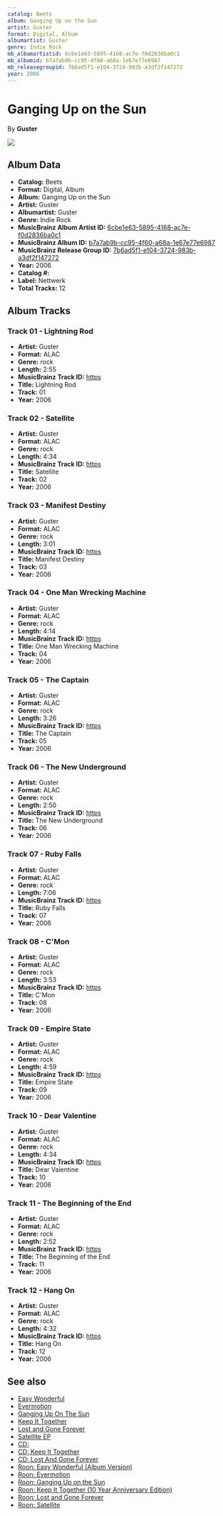 ```yaml
---
catalog: Beets
album: Ganging Up on the Sun
artist: Guster
format: Digital, Album
albumartist: Guster
genre: Indie Rock
mb_albumartistid: 6cbe1e63-5895-4168-ac7e-f0d2836ba0c1
mb_albumid: b7a7ab9b-cc95-4f60-a68a-1e67e77e6987
mb_releasegroupid: 7b6ad5f1-e104-3724-983b-a3df2f147272
year: 2006
---
```


# Ganging Up on the Sun

By **Guster**

![](../../assets/beetscovers/Guster-Ganging_Up_on_the_Sun.jpg)

## Album Data

- **Catalog:** Beets
- **Format:** Digital, Album
- **Album:** Ganging Up on the Sun
- **Artist:** Guster
- **Albumartist:** Guster
- **Genre:** Indie Rock
- **MusicBrainz Album Artist ID:** [6cbe1e63-5895-4168-ac7e-f0d2836ba0c1](https://musicbrainz.org/artist/6cbe1e63-5895-4168-ac7e-f0d2836ba0c1)
- **MusicBrainz Album ID:** [b7a7ab9b-cc95-4f60-a68a-1e67e77e6987](https://musicbrainz.org/release/b7a7ab9b-cc95-4f60-a68a-1e67e77e6987)
- **MusicBrainz Release Group ID:** [7b6ad5f1-e104-3724-983b-a3df2f147272](https://musicbrainz.org/release-group/7b6ad5f1-e104-3724-983b-a3df2f147272)
- **Year:** 2006
- **Catalog #:** 
- **Label:** Nettwerk
- **Total Tracks:** 12

## Album Tracks

### Track 01 - Lightning Rod

- **Artist:** Guster
- **Format:** ALAC
- **Genre:** rock
- **Length:** 2:55
- **MusicBrainz Track ID:** [https](https://musicbrainz.org/recording/https)
- **Title:** Lightning Rod
- **Track:** 01
- **Year:** 2006

### Track 02 - Satellite

- **Artist:** Guster
- **Format:** ALAC
- **Genre:** rock
- **Length:** 4:34
- **MusicBrainz Track ID:** [https](https://musicbrainz.org/recording/https)
- **Title:** Satellite
- **Track:** 02
- **Year:** 2006

### Track 03 - Manifest Destiny

- **Artist:** Guster
- **Format:** ALAC
- **Genre:** rock
- **Length:** 3:01
- **MusicBrainz Track ID:** [https](https://musicbrainz.org/recording/https)
- **Title:** Manifest Destiny
- **Track:** 03
- **Year:** 2006

### Track 04 - One Man Wrecking Machine

- **Artist:** Guster
- **Format:** ALAC
- **Genre:** rock
- **Length:** 4:14
- **MusicBrainz Track ID:** [https](https://musicbrainz.org/recording/https)
- **Title:** One Man Wrecking Machine
- **Track:** 04
- **Year:** 2006

### Track 05 - The Captain

- **Artist:** Guster
- **Format:** ALAC
- **Genre:** rock
- **Length:** 3:26
- **MusicBrainz Track ID:** [https](https://musicbrainz.org/recording/https)
- **Title:** The Captain
- **Track:** 05
- **Year:** 2006

### Track 06 - The New Underground

- **Artist:** Guster
- **Format:** ALAC
- **Genre:** rock
- **Length:** 2:50
- **MusicBrainz Track ID:** [https](https://musicbrainz.org/recording/https)
- **Title:** The New Underground
- **Track:** 06
- **Year:** 2006

### Track 07 - Ruby Falls

- **Artist:** Guster
- **Format:** ALAC
- **Genre:** rock
- **Length:** 7:06
- **MusicBrainz Track ID:** [https](https://musicbrainz.org/recording/https)
- **Title:** Ruby Falls
- **Track:** 07
- **Year:** 2006

### Track 08 - C'Mon

- **Artist:** Guster
- **Format:** ALAC
- **Genre:** rock
- **Length:** 3:53
- **MusicBrainz Track ID:** [https](https://musicbrainz.org/recording/https)
- **Title:** C'Mon
- **Track:** 08
- **Year:** 2006

### Track 09 - Empire State

- **Artist:** Guster
- **Format:** ALAC
- **Genre:** rock
- **Length:** 4:59
- **MusicBrainz Track ID:** [https](https://musicbrainz.org/recording/https)
- **Title:** Empire State
- **Track:** 09
- **Year:** 2006

### Track 10 - Dear Valentine

- **Artist:** Guster
- **Format:** ALAC
- **Genre:** rock
- **Length:** 4:34
- **MusicBrainz Track ID:** [https](https://musicbrainz.org/recording/https)
- **Title:** Dear Valentine
- **Track:** 10
- **Year:** 2006

### Track 11 - The Beginning of the End

- **Artist:** Guster
- **Format:** ALAC
- **Genre:** rock
- **Length:** 2:52
- **MusicBrainz Track ID:** [https](https://musicbrainz.org/recording/https)
- **Title:** The Beginning of the End
- **Track:** 11
- **Year:** 2006

### Track 12 - Hang On

- **Artist:** Guster
- **Format:** ALAC
- **Genre:** rock
- **Length:** 4:32
- **MusicBrainz Track ID:** [https](https://musicbrainz.org/recording/https)
- **Title:** Hang On
- **Track:** 12
- **Year:** 2006


## See also

- [Easy Wonderful](Easy_Wonderful.md)
- [Evermotion](Evermotion.md)
- [Ganging Up On The Sun](Ganging_Up_On_The_Sun.md)
- [Keep It Together](Keep_It_Together.md)
- [Lost and Gone Forever](Lost_and_Gone_Forever.md)
- [Satellite EP](Satellite_EP.md)
- [CD: ](../../CD/Guster/Guster.md)
- [CD: Keep It Together](../../CD/Guster/Keep_It_Together.md)
- [CD: Lost And Gone Forever](../../CD/Guster/Lost_And_Gone_Forever.md)
- [Roon: Easy Wonderful (Album Version)](../../Roon/Guster/Easy_Wonderful_Album_Version.md)
- [Roon: Evermotion](../../Roon/Guster/Evermotion.md)
- [Roon: Ganging Up on the Sun](../../Roon/Guster/Ganging_Up_on_the_Sun.md)
- [Roon: Keep It Together (10 Year Anniversary Edition)](../../Roon/Guster/Keep_It_Together_10_Year_Anniversary_Edition.md)
- [Roon: Lost and Gone Forever](../../Roon/Guster/Lost_and_Gone_Forever.md)
- [Roon: Satellite](../../Roon/Guster/Satellite.md)
